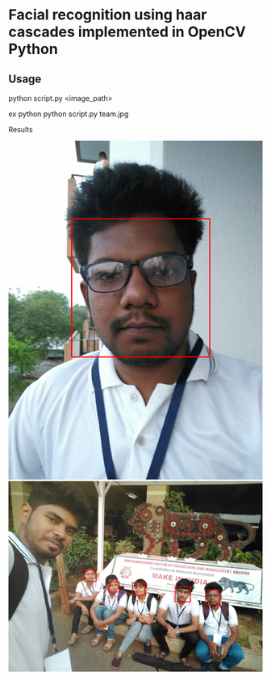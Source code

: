 # Facial recognition using haar cascades implemented in OpenCV Python

## Usage
python script.py <image_path>

ex python python script.py team.jpg

Results

<img src="https://raw.githubusercontent.com/iamfiasco/facial-recognition-opencv/master/coloroutput.jpg">

<br>

<img src="https://raw.githubusercontent.com/iamfiasco/facial-recognition-opencv/master/output.jpg">
